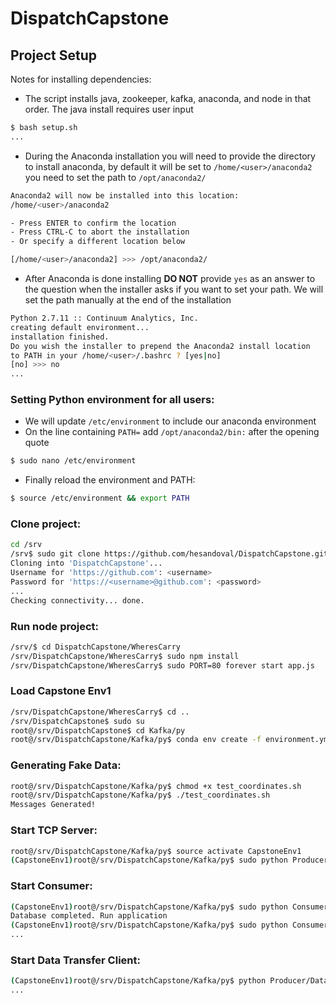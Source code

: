 # DispatchCapstone

## Project Setup
Notes for installing dependencies:
* The script installs java, zookeeper, kafka, anaconda, and node in that order. The java install requires user input

```bash
$ bash setup.sh
...
```
* During the Anaconda installation you will need to provide the directory
to install anaconda, by default it will be set to 
`/home/<user>/anaconda2` you need to set the path to `/opt/anaconda2/`
```bash
Anaconda2 will now be installed into this location:
/home/<user>/anaconda2

- Press ENTER to confirm the location
- Press CTRL-C to abort the installation
- Or specify a different location below

[/home/<user>/anaconda2] >>> /opt/anaconda2/  
```
* After Anaconda is done installing **DO NOT** provide `yes` as an answer
to the question when the installer asks if you want to set your path. We will
set the path manually at the end of the installation
```bash
Python 2.7.11 :: Continuum Analytics, Inc.
creating default environment...
installation finished.
Do you wish the installer to prepend the Anaconda2 install location
to PATH in your /home/<user>/.bashrc ? [yes|no]
[no] >>> no
...
```
### Setting Python environment for all users:
* We will update `/etc/environment` to include our anaconda environment
* On the line containing `PATH=` add `/opt/anaconda2/bin:` after the opening quote
```bash
$ sudo nano /etc/environment
```
* Finally reload the environment and PATH:
```bash
$ source /etc/environment && export PATH
```
### Clone project:
```bash
cd /srv
/srv$ sudo git clone https://github.com/hesandoval/DispatchCapstone.git
Cloning into 'DispatchCapstone'...
Username for 'https://github.com': <username>
Password for 'https://<username>@github.com': <password> 
...
Checking connectivity... done.
```

### Run node project:
```bash
/srv/$ cd DispatchCapstone/WheresCarry
/srv/DispatchCapstone/WheresCarry$ sudo npm install
/srv/DispatchCapstone/WheresCarry$ sudo PORT=80 forever start app.js
```

### Load Capstone Env1
```bash
/srv/DispatchCapstone/WheresCarry$ cd ..
/srv/DispatchCapstone$ sudo su
root@/srv/DispatchCapstone$ cd Kafka/py
root@/srv/DispatchCapstone/Kafka/py$ conda env create -f environment.yml
```


### Generating Fake Data:
```bash
root@/srv/DispatchCapstone/Kafka/py$ chmod +x test_coordinates.sh
root@/srv/DispatchCapstone/Kafka/py$ ./test_coordinates.sh
Messages Generated!
```

### Start TCP Server:
```bash
root@/srv/DispatchCapstone/Kafka/py$ source activate CapstoneEnv1
(CapstoneEnv1)root@/srv/DispatchCapstone/Kafka/py$ sudo python Producer/DispatchTCPServer.py
```

### Start Consumer:
```bash
(CapstoneEnv1)root@/srv/DispatchCapstone/Kafka/py$ sudo python Consumer/TestConsumer.py --setup
Database completed. Run application
(CapstoneEnv1)root@/srv/DispatchCapstone/Kafka/py$ sudo python Consumer/TestConsumer.py --database
...
```

### Start Data Transfer Client:
```bash
(CapstoneEnv1)root@/srv/DispatchCapstone/Kafka/py$ python Producer/DataTransferClient.py
...
```
